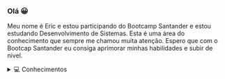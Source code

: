 ### Olá 😀

Meu nome é Eric e estou participando do Bootcamp Santander e estou estudando Desenvolvimento de Sistemas. Esta é uma área do conhecimento que sempre me chamou muita atenção. Espero que com o Bootcap Santander eu consiga aprimorar minhas habilidades e subir de nivel.
<details>
    <summary> 💻 Conhecimentos </summary>
      <br>

![HTML5](https://img.shields.io/badge/HTML5-121212?style=for-the-badge&logo=html5&logoColor=white)
![CSS3](https://img.shields.io/badge/CSS3-121212?style=for-the-badge&logo=css3&logoColor=white)
![git](https://img.shields.io/badge/GIT-121212?style=for-the-badge&logo=git&logoColor=white)
![github](https://img.shields.io/badge/GitHub-121212?style=for-the-badge&logo=GitHub&logoColor=white)
![java](https://img.shields.io/badge/Java-121212?style=for-the-badge&logo=openjdk&logoColor=white)
![python](https://img.shields.io/badge/python-121212?style=for-the-badge&logo=python&logoColor=ffffff)
![MySQL](https://img.shields.io/badge/mysql-121212.svg?style=for-the-badge&logo=mysql&logoColor=white)

</details>

